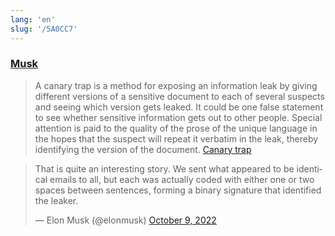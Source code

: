 ```yaml
---
lang: 'en'
slug: '/5A0CC7'
---
```


### [Musk](./../.././docs/pages/Musk.md)

> A canary trap is a method for exposing an information leak by giving different versions of a sensitive document to each of several suspects and seeing which version gets leaked. It could be one false statement to see whether sensitive information gets out to other people. Special attention is paid to the quality of the prose of the unique language in the hopes that the suspect will repeat it verbatim in the leak, thereby identifying the version of the document. [Canary trap](https://en.wikipedia.org/wiki/Canary_trap)

<blockquote class="twitter-tweet"><p lang="en" dir="ltr">That is quite an interesting story. We sent what appeared to be identical emails to all, but each was actually coded with either one or two spaces between sentences, forming a binary signature that identified the leaker.</p>&mdash; Elon Musk (@elonmusk) <a href="https://twitter.com/elonmusk/status/1579101966453858305?ref_src=twsrc%5Etfw">October 9, 2022</a></blockquote>

<head>
  <html lang="en-US"/>
</head>
